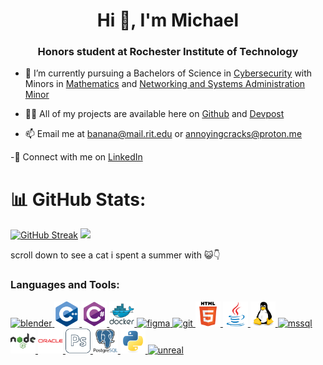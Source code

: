 <h1 align="center">Hi 👋, I'm Michael</h1>
<h3 align="center">Honors student at Rochester Institute of Technology</h3>

- 🔭 I’m currently pursuing a Bachelors of Science in [Cybersecurity](https://www.rit.edu/study/cybersecurity-bs) with Minors in [Mathematics](https://www.rit.edu/study/mathematics-minor) and [Networking and Systems Administration Minor](https://www.rit.edu/study/networking-and-systems-administration-minor)

- 👨‍💻 All of my projects are available here on [Github](https://github.com/TooDamnTragic) and [Devpost](https://devpost.com/TooDamnTragic)

- 📫 Email me at [banana@mail.rit.edu](https://mail.google.com/mail/u/0/?fs=1&tf=cm&source=mailto&to=banana@mail.rit.edu) or [annoyingcracks@proton.me](https://mail.google.com/mail/u/0/?fs=1&tf=cm&source=mailto&to=annoyingcracks+mygithub@proton.me)

-🤝 Connect with me on [LinkedIn](https://www.linkedin.com/in/annoying)

# 📊 GitHub Stats:
<!--![](https://github-readme-stats.vercel.app/api?username=TooDamnTragic&theme=merko&hide_border=false&include_all_commits=true&count_private=true)<br/>-->

[![GitHub Streak](https://nirzak-streak-stats.vercel.app?user=TooDamnTragic&theme=cobalt&hide_border=true&date_format=M%20j%5B%2C%20Y%5D&exclude)](https://git.io/streak-stats)
![](https://github-readme-stats.vercel.app/api/top-langs/?username=TooDamnTragic&theme=merko&hide_border=false&include_all_commits=true&count_private=true&layout=compact)


scroll down to see a cat i spent a summer with 😺👇


<!-- <p>&nbsp;<img align="center" src="https://github-readme-stats.vercel.app/api?username=TooDamnTragic&show_icons=true&locale=en" alt="TooDamnTragic" /></p> -->

<h3 align="left">Languages and Tools:</h3>
<p align="left"> <a href="https://www.blender.org/" target="_blank" rel="noreferrer"> <img src="https://download.blender.org/branding/community/blender_community_badge_white.svg" alt="blender" width="40" height="40"/> </a> <a href="https://www.w3schools.com/cpp/" target="_blank" rel="noreferrer"> <img src="https://raw.githubusercontent.com/devicons/devicon/master/icons/cplusplus/cplusplus-original.svg" alt="cplusplus" width="40" height="40"/> </a> <a href="https://www.w3schools.com/cs/" target="_blank" rel="noreferrer"> <img src="https://raw.githubusercontent.com/devicons/devicon/master/icons/csharp/csharp-original.svg" alt="csharp" width="40" height="40"/> </a> <a href="https://www.docker.com/" target="_blank" rel="noreferrer"> <img src="https://raw.githubusercontent.com/devicons/devicon/master/icons/docker/docker-original-wordmark.svg" alt="docker" width="40" height="40"/> </a> <a href="https://www.figma.com/" target="_blank" rel="noreferrer"> <img src="https://www.vectorlogo.zone/logos/figma/figma-icon.svg" alt="figma" width="40" height="40"/> </a> <a href="https://git-scm.com/" target="_blank" rel="noreferrer"> <img src="https://www.vectorlogo.zone/logos/git-scm/git-scm-icon.svg" alt="git" width="40" height="40"/> </a> <a href="https://www.w3.org/html/" target="_blank" rel="noreferrer"> <img src="https://raw.githubusercontent.com/devicons/devicon/master/icons/html5/html5-original-wordmark.svg" alt="html5" width="40" height="40"/> </a> <a href="https://www.java.com" target="_blank" rel="noreferrer"> <img src="https://raw.githubusercontent.com/devicons/devicon/master/icons/java/java-original.svg" alt="java" width="40" height="40"/> </a> <a href="https://www.linux.org/" target="_blank" rel="noreferrer"> <img src="https://raw.githubusercontent.com/devicons/devicon/master/icons/linux/linux-original.svg" alt="linux" width="40" height="40"/> </a> <a href="https://www.microsoft.com/en-us/sql-server" target="_blank" rel="noreferrer"> <img src="https://www.svgrepo.com/show/303229/microsoft-sql-server-logo.svg" alt="mssql" width="40" height="40"/> </a> <a href="https://nodejs.org" target="_blank" rel="noreferrer"> <img src="https://raw.githubusercontent.com/devicons/devicon/master/icons/nodejs/nodejs-original-wordmark.svg" alt="nodejs" width="40" height="40"/> </a> <a href="https://www.oracle.com/" target="_blank" rel="noreferrer"> <img src="https://raw.githubusercontent.com/devicons/devicon/master/icons/oracle/oracle-original.svg" alt="oracle" width="40" height="40"/> </a> <a href="https://www.photoshop.com/en" target="_blank" rel="noreferrer"> <img src="https://raw.githubusercontent.com/devicons/devicon/master/icons/photoshop/photoshop-line.svg" alt="photoshop" width="40" height="40"/> </a> <a href="https://www.postgresql.org" target="_blank" rel="noreferrer"> <img src="https://raw.githubusercontent.com/devicons/devicon/master/icons/postgresql/postgresql-original-wordmark.svg" alt="postgresql" width="40" height="40"/> </a> <a href="https://www.python.org" target="_blank" rel="noreferrer"> <img src="https://raw.githubusercontent.com/devicons/devicon/master/icons/python/python-original.svg" alt="python" width="40" height="40"/> </a> <a href="https://unrealengine.com/" target="_blank" rel="noreferrer"> <img src="https://raw.githubusercontent.com/kenangundogan/fontisto/036b7eca71aab1bef8e6a0518f7329f13ed62f6b/icons/svg/brand/unreal-engine.svg" alt="unreal" width="40" height="40"/> </a> </p>

